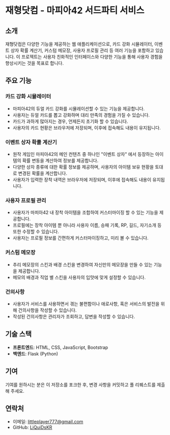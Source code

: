 # 재형닷컴 - 마피아42 서드파티 서비스

## 소개
재형닷컴은 다양한 기능을 제공하는 웹 애플리케이션으로, 카드 강화 시뮬레이터, 이벤트 상자 확률 계산기, 커스텀 메모장, 사용자 프로필 관리 등 여러 기능을 포함하고 있습니다. 이 프로젝트는 사용자 친화적인 인터페이스와 다양한 기능을 통해 사용자 경험을 향상시키는 것을 목표로 합니다.

## 주요 기능

### 카드 강화 시뮬레이터
- 마피아42의 듀얼 카드 강화를 시뮬레이션할 수 있는 기능을 제공합니다.
- 사용자는 듀얼 카드를 뽑고 강화하며 대리 만족의 경험을 가질 수 있습니다.
- 카드가 과하게 많아지는 경우, 언제든지 초기화 할 수 있습니다.
- 사용자의 카드 현황은 브라우저에 저장되며, 이후에 접속해도 내용이 유지됩니다.

### 이벤트 상자 확률 계산기
- 원작 게임인 마피아42의 메인 컨텐츠 중 하나인 "이벤트 상자" 에서 등장하는 아이템의 확률 변동을 계산하여 정보를 제공합니다.
- 다양한 상자 종류에 대한 확률 정보를 제공하며, 사용자의 아이템 보유 현황을 토대로 변경된 확률을 계산합니다.
- 사용자가 입력한 장착 내역은 브라우저에 저장되며, 이후에 접속해도 내용이 유지됩니다.

### 사용자 프로필 관리
- 사용자가 마피아42 내 장착 아이템을 조합하여 커스터마이징 할 수 있는 기능을 제공합니다.
- 프로필에는 장착 아이템 뿐 아니라 사용자 이름, 승패 기록, RP, 길드, 자기소개 등 또한 수정할 수 있습니다.
- 사용자는 프로필 정보를 간편하게 커스터마이징하고, 미리 볼 수 있습니다.

### 커스텀 메모장
- 추리 메모장의 스킨과 배경 스킨을 변경하여 자신만의 메모장을 만들 수 있는 기능을 제공합니다.
- 메모의 배경과 직업 별 스킨을 사용자의 입맛에 맞게 설정할 수 있습니다.

### 건의사항
- 사용자가 서비스를 사용하면서 겪는 불편함이나 애로사항, 혹은 서비스의 발전을 위해 건의사항을 작성할 수 있습니다.
- 작성된 건의사항은 관리자가 조회하고, 답변을 작성할 수 있습니다.

## 기술 스택
- **프론트엔드**: HTML, CSS, JavaScript, Bootstrap
- **백엔드**: Flask (Python)

## 기여
기여를 원하시는 분은 이 저장소를 포크한 후, 변경 사항을 커밋하고 풀 리퀘스트를 제출해 주세요.

## 연락처
- 이메일: littleplayer777@gmail.com
- GitHub: [LiQuiDsKR](https://github.com/LiQuiDsKR)
